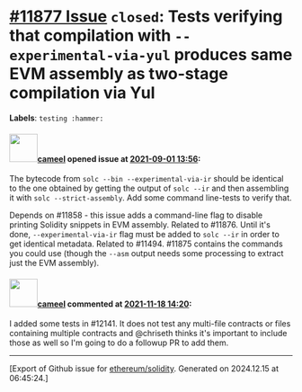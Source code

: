 # [\#11877 Issue](https://github.com/ethereum/solidity/issues/11877) `closed`: Tests verifying that compilation with `--experimental-via-yul` produces same EVM assembly as two-stage compilation via Yul
**Labels**: `testing :hammer:`


#### <img src="https://avatars.githubusercontent.com/u/137030?v=4" width="50">[cameel](https://github.com/cameel) opened issue at [2021-09-01 13:56](https://github.com/ethereum/solidity/issues/11877):

The bytecode from `solc --bin --experimental-via-ir` should be identical to the one obtained by getting the output of `solc --ir` and then assembling it with `solc --strict-assembly`. Add some command line-tests to verify that.

Depends on  #11858 - this issue adds a command-line flag to disable printing Solidity snippets in EVM assembly.
Related to #11876. Until it's done, `--experimental-via-ir` flag must be added to `solc --ir` in order to get identical metadata.
Related to #11494.
#11875 contains the commands you could use (though the `--asm` output needs some processing to extract just the EVM assembly).

#### <img src="https://avatars.githubusercontent.com/u/137030?v=4" width="50">[cameel](https://github.com/cameel) commented at [2021-11-18 14:20](https://github.com/ethereum/solidity/issues/11877#issuecomment-972908530):

I added some tests in #12141. It does not test any multi-file contracts or files containing multiple contracts and @chriseth thinks it's important to include those as well so I'm going to do a followup PR to add them.


-------------------------------------------------------------------------------



[Export of Github issue for [ethereum/solidity](https://github.com/ethereum/solidity). Generated on 2024.12.15 at 06:45:24.]
